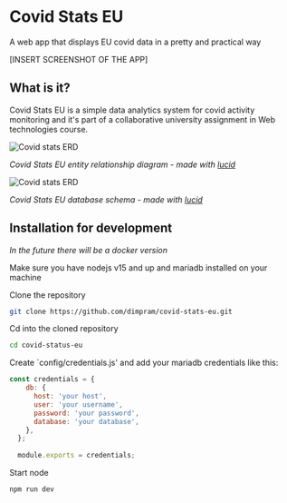 # Covid Stats EU

A web app that displays EU covid data in a pretty and practical way

[INSERT SCREENSHOT OF THE APP]

## What is it?

Covid Stats EU is a simple data analytics system for covid activity monitoring and it's part of a collaborative university assignment in Web technologies course. 

![Covid stats ERD](https://user-images.githubusercontent.com/44473195/111869762-8207b480-8989-11eb-8048-ef2803c7e9de.png)

*Covid Stats EU entity relationship diagram - made with [lucid](https://lucid.app)*

![Covid stats ERD](https://user-images.githubusercontent.com/44473195/111869779-98ae0b80-8989-11eb-9212-a4777201750e.png)


*Covid Stats EU database schema - made with [lucid](https://lucid.app)*


## Installation for development

*In the future there will be a docker version*

Make sure you have nodejs v15 and up and mariadb installed on your machine

Clone the repository 

```bash
git clone https://github.com/dimpram/covid-stats-eu.git
```

Cd into the cloned repository

```bash
cd covid-status-eu
```

Create `config/credentials.js' and add your mariadb credentials like this:

```js
const credentials = {
    db: {
      host: 'your host',
      user: 'your username',
      password: 'your password',
      database: 'your database',
    },
  };
  
  module.exports = credentials;
```

Start node

```bash
npm run dev
```
